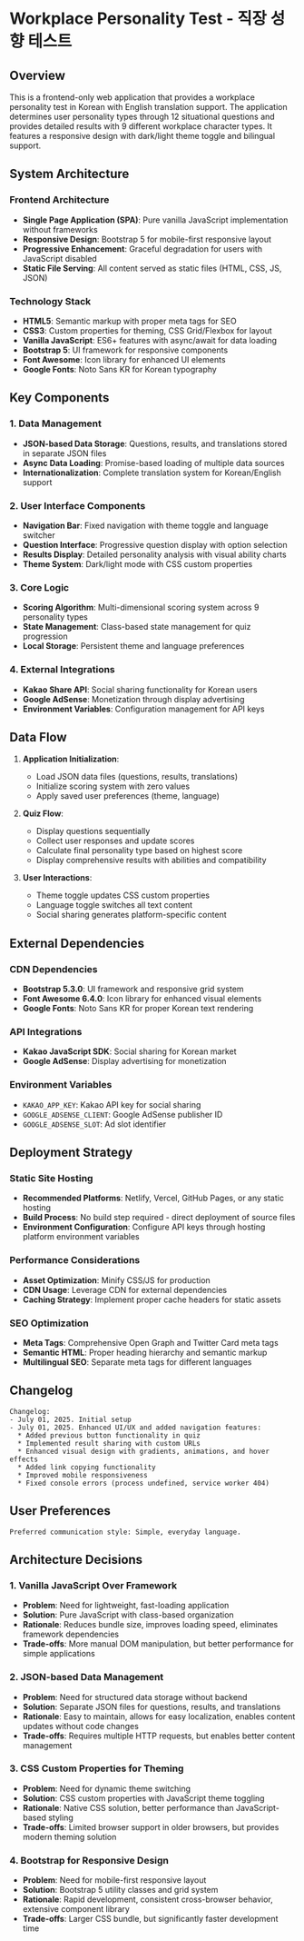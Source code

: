 # Workplace Personality Test - 직장 성향 테스트

## Overview

This is a frontend-only web application that provides a workplace personality test in Korean with English translation support. The application determines user personality types through 12 situational questions and provides detailed results with 9 different workplace character types. It features a responsive design with dark/light theme toggle and bilingual support.

## System Architecture

### Frontend Architecture
- **Single Page Application (SPA)**: Pure vanilla JavaScript implementation without frameworks
- **Responsive Design**: Bootstrap 5 for mobile-first responsive layout
- **Progressive Enhancement**: Graceful degradation for users with JavaScript disabled
- **Static File Serving**: All content served as static files (HTML, CSS, JS, JSON)

### Technology Stack
- **HTML5**: Semantic markup with proper meta tags for SEO
- **CSS3**: Custom properties for theming, CSS Grid/Flexbox for layout
- **Vanilla JavaScript**: ES6+ features with async/await for data loading
- **Bootstrap 5**: UI framework for responsive components
- **Font Awesome**: Icon library for enhanced UI elements
- **Google Fonts**: Noto Sans KR for Korean typography

## Key Components

### 1. Data Management
- **JSON-based Data Storage**: Questions, results, and translations stored in separate JSON files
- **Async Data Loading**: Promise-based loading of multiple data sources
- **Internationalization**: Complete translation system for Korean/English support

### 2. User Interface Components
- **Navigation Bar**: Fixed navigation with theme toggle and language switcher
- **Question Interface**: Progressive question display with option selection
- **Results Display**: Detailed personality analysis with visual ability charts
- **Theme System**: Dark/light mode with CSS custom properties

### 3. Core Logic
- **Scoring Algorithm**: Multi-dimensional scoring system across 9 personality types
- **State Management**: Class-based state management for quiz progression
- **Local Storage**: Persistent theme and language preferences

### 4. External Integrations
- **Kakao Share API**: Social sharing functionality for Korean users
- **Google AdSense**: Monetization through display advertising
- **Environment Variables**: Configuration management for API keys

## Data Flow

1. **Application Initialization**:
   - Load JSON data files (questions, results, translations)
   - Initialize scoring system with zero values
   - Apply saved user preferences (theme, language)

2. **Quiz Flow**:
   - Display questions sequentially
   - Collect user responses and update scores
   - Calculate final personality type based on highest score
   - Display comprehensive results with abilities and compatibility

3. **User Interactions**:
   - Theme toggle updates CSS custom properties
   - Language toggle switches all text content
   - Social sharing generates platform-specific content

## External Dependencies

### CDN Dependencies
- **Bootstrap 5.3.0**: UI framework and responsive grid system
- **Font Awesome 6.4.0**: Icon library for enhanced visual elements
- **Google Fonts**: Noto Sans KR for proper Korean text rendering

### API Integrations
- **Kakao JavaScript SDK**: Social sharing for Korean market
- **Google AdSense**: Display advertising for monetization

### Environment Variables
- `KAKAO_APP_KEY`: Kakao API key for social sharing
- `GOOGLE_ADSENSE_CLIENT`: Google AdSense publisher ID
- `GOOGLE_ADSENSE_SLOT`: Ad slot identifier

## Deployment Strategy

### Static Site Hosting
- **Recommended Platforms**: Netlify, Vercel, GitHub Pages, or any static hosting
- **Build Process**: No build step required - direct deployment of source files
- **Environment Configuration**: Configure API keys through hosting platform environment variables

### Performance Considerations
- **Asset Optimization**: Minify CSS/JS for production
- **CDN Usage**: Leverage CDN for external dependencies
- **Caching Strategy**: Implement proper cache headers for static assets

### SEO Optimization
- **Meta Tags**: Comprehensive Open Graph and Twitter Card meta tags
- **Semantic HTML**: Proper heading hierarchy and semantic markup
- **Multilingual SEO**: Separate meta tags for different languages

## Changelog

```
Changelog:
- July 01, 2025. Initial setup
- July 01, 2025. Enhanced UI/UX and added navigation features:
  * Added previous button functionality in quiz
  * Implemented result sharing with custom URLs
  * Enhanced visual design with gradients, animations, and hover effects
  * Added link copying functionality
  * Improved mobile responsiveness
  * Fixed console errors (process undefined, service worker 404)
```

## User Preferences

```
Preferred communication style: Simple, everyday language.
```

## Architecture Decisions

### 1. Vanilla JavaScript Over Framework
- **Problem**: Need for lightweight, fast-loading application
- **Solution**: Pure JavaScript with class-based organization
- **Rationale**: Reduces bundle size, improves loading speed, eliminates framework dependencies
- **Trade-offs**: More manual DOM manipulation, but better performance for simple applications

### 2. JSON-based Data Management
- **Problem**: Need for structured data storage without backend
- **Solution**: Separate JSON files for questions, results, and translations
- **Rationale**: Easy to maintain, allows for easy localization, enables content updates without code changes
- **Trade-offs**: Requires multiple HTTP requests, but enables better content management

### 3. CSS Custom Properties for Theming
- **Problem**: Need for dynamic theme switching
- **Solution**: CSS custom properties with JavaScript theme toggling
- **Rationale**: Native CSS solution, better performance than JavaScript-based styling
- **Trade-offs**: Limited browser support in older browsers, but provides modern theming solution

### 4. Bootstrap for Responsive Design
- **Problem**: Need for mobile-first responsive layout
- **Solution**: Bootstrap 5 utility classes and grid system
- **Rationale**: Rapid development, consistent cross-browser behavior, extensive component library
- **Trade-offs**: Larger CSS bundle, but significantly faster development time